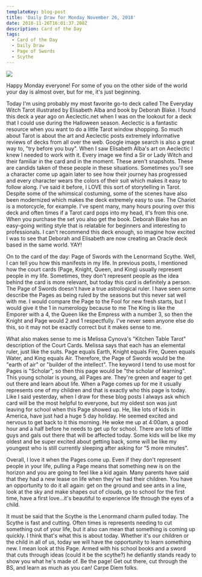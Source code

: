 ```yaml
---
templateKey: blog-post
title: 'Daily Draw for Monday November 26, 2018'
date: 2018-11-26T16:01:37.208Z
description: Card of the Day
tags:
  - Card of the Day
  - Daily Draw
  - Page of Swords
  - Scythe
---
```





![](/img/img_9006.jpg)

Happy Monday everyone! For some of you on the other side of the world your day is almost over, but for me, it's just beginning.



Today I'm using probably my most favorite go-to deck called The Everyday Witch Tarot illustrated by Elisabeth Alba and book by Deborah Blake. I found this deck a year ago on Aeclectic.net when I was on the lookout for a deck that I could use during the Halloween season. Aeclectic is a fantastic resource when you want to do a little Tarot window shopping. So much about Tarot is about the art and Aeclectic posts extremely informative reviews of decks from all over the web. Google image search is also a great way to, "try before you buy". When I saw Elisabeth Alba's art on Aeclectic I knew I needed to work with it. Every image we find a Sir or Lady Witch and their familiar in the card and in the moment. These aren't snapshots. These are candids taken of these people in these situations. Sometimes you'll see a character come up again later to see how their journey has progressed and every character wears the colors of their suit which makes it easy to follow along. I've said it before, I LOVE this sort of storytelling in Tarot. Despite some of the whimsical costuming, some of the scenes have also been modernized which makes the deck extremely easy to use. The Chariot is a motorcycle, for example. I've spent many, many hours pouring over this deck and often times if a Tarot card pops into my head, it's from this one.  When you purchase the set you also get the book. Deborah Blake has an easy-going writing style that is relatable for beginners and interesting to professionals.  I can't recommend this deck enough, so imagine how excited I was to see that Deborah and Elisabeth are now creating an Oracle deck based in the same world. YAY!



On to the card of the day: Page of Swords with the Lenormand Scythe. Well, I can tell you how this manifests in my life. In previous posts, I mentioned how the court cards (Page, Knight, Queen, and King) usually represent people in my life.  Sometimes, they don't represent people as the idea behind the card is more relevant, but today this card is definitely a person. The Page of Swords doesn't have a true astrological ruler. I have seen some describe the Pages as being ruled by the seasons but this never sat well with me. I would compare the Page to the Fool for new fresh starts, but I would give it the 1 in numerology because to me The King is like the Emporer with a 4, the Queen like the Empress with a number 3, so then the Knight and Page would 2 and 1 respectfully. I've never seen anyone else do this, so it may not be exactly correct but it makes sense to me. 



What also makes sense to me is Melissa Cynova's "Kitchen Table Tarot" description of the Court Cards. Melissa says that each has an elemental ruler, just like the suits. Page equals Earth, Knight equals Fire, Queen equals Water, and King equals Air. Therefore, the Page of Swords would be the "earth of air" or "builder of the intellect". The keyword I tend to use most for Pages is "Scholar", so then this page would be "the scholar of learning". This young scholar is young, all Pages are. They're green and eager to get out there and learn about life. When a Page comes up for me it usually represents one of my children and that is exactly who this page is today. Like I said yesterday, when I draw for these blog posts I always ask which card will be the most helpful to everyone, but my oldest son was just leaving for school when this Page showed up. He, like lots of kids in America, have just had a huge 5 day holiday. He seemed excited and nervous to get back to it this morning. He woke me up at 4:00am, a good hour and a half before he needs to get up for school. There are lots of little guys and gals out there that will be affected today. Some kids will be like my oldest and be super excited about getting back, some will be like my youngest who is still currently sleeping after asking for "5 more minutes". 



Overall, I love it when the Pages come up. Even if they don't represent people in your life, pulling a Page means that something new is on the horizon and you are going to feel like a kid again. Many parents have said that they had a new lease on life when they've  had their children. You have an opportunity to do it all again: get on the ground and see ants in a line, look at the sky and make shapes out of clouds, go to school for the first time, have a first love...it's beautiful to experience life through the eyes of a child. 



It must be said that the Scythe is the Lenormand charm pulled today. The Scythe is fast and cutting. Often times is represents needing to cut something out of your life, but it also can mean that something is coming up quickly. I think that's what this is about today. Whether it's our children or the child in all of us, today we will have the opportunity to learn something new. I mean look at this Page. Armed with his school books and a sword that cuts through ideas (could it be the scythe?) he defiantly stands ready to show you what he's made of. Be the page! Get out there, cut through the BS, and learn as much as you can! Carpe Diem folks.
